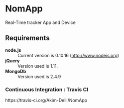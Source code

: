 NomApp
======

Real-Time tracker App and Device


<h2>Requirements</h2>


<dl>

<dt><strong>node.js</strong></dt>
<dd>Current version is 0.10.16 (<a href='http://nodejs.org/'>http://www.nodejs.org</a>)</dd>


<dt><strong>jQuery</strong></dt>
<dd>Version used is 1.11.</dd>

<dt><strong>MongoDb</strong></dt>
<dd>Version used is 2.4.9</dd>


<h3> Continuous Integration : Travis CI</h3>
https://travis-ci.org/Akim-Delli/NomApp

